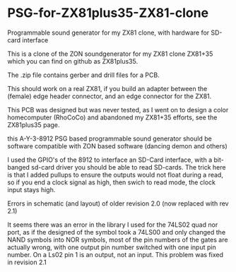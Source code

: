 # PSG-for-ZX81plus35-ZX81-clone
Programmable sound generator for my ZX81 clone, with hardware for SD-card interface

This is a clone of the ZON soundgenerator for my ZX81 clone ZX81+35 which you can find on github as ZX81plus35.

The .zip file contains gerber and drill files for a PCB.

This should work on a real ZX81, if you build an adapter between the (female) edge header connector, and an edge connector for the ZX81.

This PCB was designed but was never tested, as I went on to design a color homecomputer (RhoCoCo) and abandoned my ZX81+35 efforts, see the ZX81plus35 page.

this A-Y-3-8912 PSG based programmable sound generator should be software compatible with ZON based software (dancing demon and others)

I used the GPIO's of the 8912 to interface an SD-Card interface, with a bit-banged sd-card driver you should be able to read SD-cards. The trick here is that I added pullups to ensure the outputs would not float during a read, so if you end a clock signal as high, then swich to read mode, the clock input stays high.

Errors in schematic (and layout) of older revision 2.0 (now replaced with rev 2.1)

It seems there was an error in the library I used for the 74LS02 quad nor port, as if the designed of the symbol took a 74LS00 and only changed the NAND symbols into NOR symbols, most of the pin numbers of the gates are actually wrong, with one output pin number switched with one input pin number. On a Ls02 pin 1 is an output, not an input.
This problem was fixed in revision 2.1






